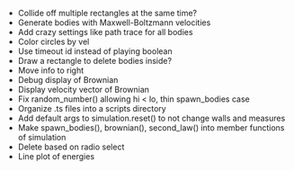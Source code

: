 - Collide off multiple rectangles at the same time?
- Generate bodies with Maxwell-Boltzmann velocities
- Add crazy settings like path trace for all bodies
- Color circles by vel
- Use timeout id instead of playing boolean
- Draw a rectangle to delete bodies inside?
- Move info to right
- Debug display of Brownian
- Display velocity vector of Brownian
- Fix random_number() allowing hi < lo, thin spawn_bodies case
- Organize .ts files into a scripts directory
- Add default args to simulation.reset() to not change walls and measures
- Make spawn_bodies(), brownian(), second_law() into member functions of simulation
- Delete based on radio select
- Line plot of energies
